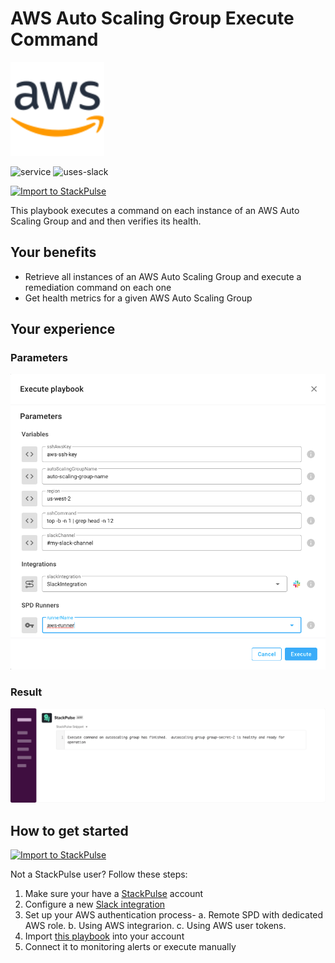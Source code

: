 # AWS Auto Scaling Group Execute Command

<img src="../../images/aws.svg" width="150">

![service](https://img.shields.io/static/v1?label=service&message=AWS&style=flat&logo=AWS&color=FF9900)
![uses-slack](https://img.shields.io/static/v1?label=uses&message=Slack&style=flat&logo=slack&color=4A154B)

[![Import to StackPulse](../../images/open_in_stackpulse.svg)](https://app.stackpulse.io/playbook/create?tab=playbook#https://github.com/stackpulse/playbooks/blob/master/aws/asg-execute-command/playbook.yaml)

This playbook executes a command on each instance of an AWS Auto Scaling Group and and then verifies its health.

## Your benefits

- Retrieve all instances of an AWS Auto Scaling Group and execute a remediation command on each one
- Get health metrics for a given AWS Auto Scaling Group

## Your experience

### Parameters

![asg-execute-command-result](../../images/asg-params.png)

### Result

![asg-execute-command-result](../../images/asg-execute-command-result.svg)

## How to get started

[![Import to StackPulse](../../images/open_in_stackpulse.svg)](https://app.stackpulse.io/playbook/create?tab=playbook#https://github.com/stackpulse/playbooks/blob/master/aws/asg-execute-command/playbook.yaml)

Not a StackPulse user? Follow these steps:

1. Make sure your have a [StackPulse](https://stackpulse.com/get-started) account
2. Configure a  new [Slack integration](https://docs.stackpulse.io/getting_started/#step-3-configure-a-new-slack-integration)
3. Set up your AWS authentication process-
    a. Remote SPD with dedicated AWS role.
    b. Using AWS integrarion.
    c. Using AWS user tokens.
4. Import [this playbook](https://app.stackpulse.io/playbooks) into your account
5. Connect it to monitoring alerts or execute manually
